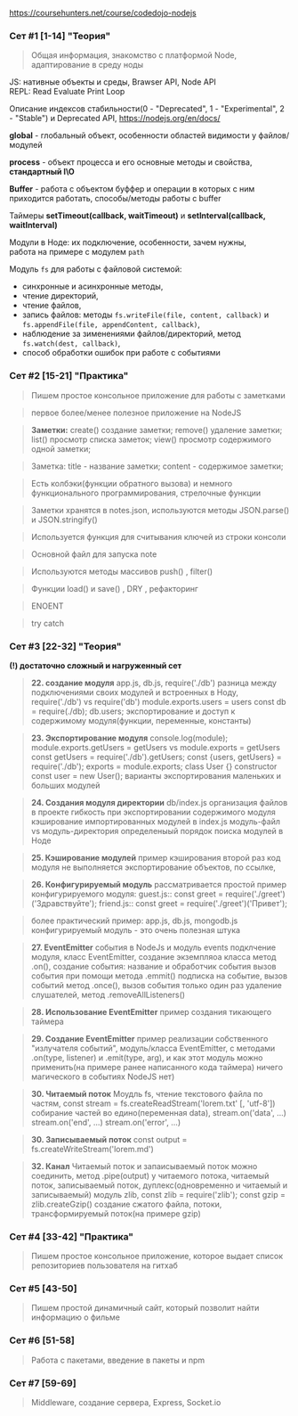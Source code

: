 https://coursehunters.net/course/codedojo-nodejs

### Сет #1 [1-14]  "Теория"
 > Общая информация, знакомство с платформой Node, адаптирование в среду ноды

JS: нативные объекты и среды, Brawser API, Node API  
REPL: Read Evaluate Print Loop  

Описание индексов стабильности(0 - "Deprecated", 1 - "Experimental", 2 - "Stable") и Deprecated API, https://nodejs.org/en/docs/  

**global** - глобальный объект, особенности областей видимости у файлов/модулей  

**process** - объект процесса и его основные методы и свойства, **стандартный I\O**

**Buffer** - работа с объектом буффер и операции в которых с ним приходится работать, способы/методы работы с buffer  

Таймеры **setTimeout(callback, waitTimeout)** и **setInterval(callback, waitInterval)**  

Модули в Ноде: их подключение, особенности, зачем нужны,  
работа на примере с модулем `path`  

Модуль `fs` для работы с файловой системой:
 - синхронные и асинхронные методы, 
 - чтение директорий,
 - чтение файлов, 
 - запись файлов: методы `fs.writeFile(file, content, callback)` и `fs.appendFile(file, appendContent, callback)`, 
 - наблюдение за зименениями файлов/директорий, метод `fs.watch(dest, callback)`,
 - способ обработки ошибок при работе с событиями  
 



### Сет #2 [15-21]  "Практика"
 > Пишем простое консольное приложение для работы с заметками

 > первое более/менее полезное приложение на NodeJS

 > __Заметки:__ 
 create() создание заметки; 
 remove() удаление заметки; 
 list() просмотр списка заметок;
 view() просмотр содержимого одной заметки;


 > Заметка: 
 title - название заметки;
 content - содержимое заметки;


 > Есть колбэки(функции обратного вызова) и немного функционального программирования,
 стрелочные функции

 > Заметки хранятся в notes.json,
 используются методы JSON.parse() и JSON.stringify()

 > Используется функция для считывания ключей из строки консоли

 > Основной файл для запуска note

 > Используются методы массивов push() , filter()

 > Функции load() и save() , DRY ,  рефакторинг

 > ENOENT

 > try catch







### Сет #3 [22-32] "Теория"
__(!) достаточно сложный и нагруженный сет__


 > __22. создание модуля__
 app.js, db.js, require('./db')
 разница между подключениями своих модулей и встроенных в Ноду, require('./db')  vs  require('db')
 module.exports.users = users
 const db = require(./db);
 db.users;
 экспортирование и доступ к содержимому модуля(функции, переменные, константы)

 
 > __23. Экспортирование модуля__
 console.log(module);
 module.exports.getUsers = getUsers   vs   module.exports = getUsers
 const getUsers = require('./db').getUsers;
 const {users, getUsers} = require('./db');
 exports = module.exports;
 class User {}
 constructor
 const user = new User();
 варианты экспортирования маленьких и больших модулей


 > __24. Создания модуля директории__
 db/index.js
 организация файлов в проекте
 гибкость при экспортировании содержимого модуля
 кэширование импортированных модулей в index.js
 модуль-файл   vs   модуль-директория
 определеныый порядок поиска модулей в Ноде


 > __25. Кэширование модулей__
 пример кэширования
 второй раз код модуля не выполняется
 экспортирование объектов, по ссылке, 


 > __26. Конфигурируемый модуль__
 рассматривается простой пример конфигурируемого модуля:
 guest.js::  const greet = require('./greet')('Здравствуйте');
 friend.js:: const greet = require('./greet')('Привет');
 
 > более практический пример:
 app.js, db.js, mongodb.js
 конфигурируемый модуль - это очень полезная штука


 > __27. EventEmitter__
 события в NodeJs и модуль events
 подклчение модуля, класс EventEmitter, создание экземпляоа класса
 метод .on(), создание события: название и обработчик события
 вызов события при помощи метода .emmit()
 подписка на событие, вызов событий
 метод .once(), вызов события только один раз
 удаление слушателей, метод .removeAllListeners()


 > __28. Использование EventEmitter__
 пример создания тикающего таймера


 > __29. Создание EventEmitter__
 пример реализации собственного "излучателя событий", модуль/класса EventEmitter,
 с методами .on(type, listener) и .emit(type, arg), 
 и как этот модуль можно применить(на примере ранее написанного кода таймера)
 ничего магического в событиях NodeJS нет)
 

 > __30. Читаемый поток__
 Моудль fs, чтение текстового файла по частям,
 const stream = fs.createReadStream('lorem.txt' [, 'utf-8'])
 собирание частей во едино(переменная data),
 stream.on('data', ...)
 stream.on('end', ...)
 stream.on('error', ...)


 > __30. Записываемый поток__
 const output = fs.createWriteStream('lorem.md')


 > __32. Канал__
 Читаемый поток и запаисываемый поток можно соединить,
 метод .pipe(output) у читаемого потока,
 читаемый поток, записываемый поток, дуплекс(одновременно и читаемый и записываемый)
 модуль zlib,
 const zlib = require('zlib');
 const gzip = zlib.createGzip()
 создание сжатого файла,
 потоки, трансформируемый поток(на примере gzip)









### Сет #4 [33-42]  "Практика"
 > Пишем простое консольное  приложение, которое выдает список репозиториев пользователя на гитхаб


### Сет #5 [43-50]
 > Пишем простой динамичный сайт, который позволит найти информацию о фильме


### Сет #6 [51-58]
 > Работа с пакетами, введение в пакеты и npm


### Сет #7 [59-69]
 > Middleware, создание сервера, Express, Socket.io 
